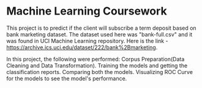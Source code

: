 # Machine Learning Coursework

This project is to predict if the client will subscribe a term deposit based on bank marketing dataset.
The dataset used here was "bank-full.csv" and it was found in UCI Machine Learning repository.
Here is the link - https://archive.ics.uci.edu/dataset/222/bank%2Bmarketing.

In this project, the following were performed:
Corpus Preparation(Data Cleaning and Data Transformation).
Training the models and getting the classification reports.
Comparing both the models.
Visualizing ROC Curve for the models to see the model's performance.
